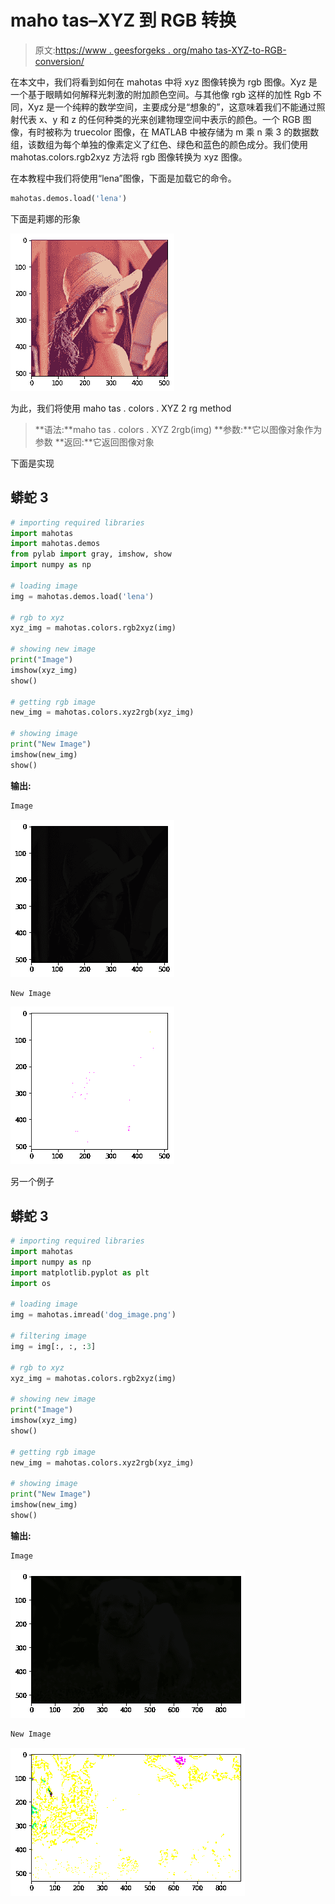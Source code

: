 # maho tas–XYZ 到 RGB 转换

> 原文:[https://www . geesforgeks . org/maho tas-XYZ-to-RGB-conversion/](https://www.geeksforgeeks.org/mahotas-xyz-to-rgb-conversion/)

在本文中，我们将看到如何在 mahotas 中将 xyz 图像转换为 rgb 图像。Xyz 是一个基于眼睛如何解释光刺激的附加颜色空间。与其他像 rgb 这样的加性 Rgb 不同，Xyz 是一个纯粹的数学空间，主要成分是“想象的”，这意味着我们不能通过照射代表 x、y 和 z 的任何种类的光来创建物理空间中表示的颜色。一个 RGB 图像，有时被称为 truecolor 图像，在 MATLAB 中被存储为 m 乘 n 乘 3 的数据数组，该数组为每个单独的像素定义了红色、绿色和蓝色的颜色成分。我们使用 mahotas.colors.rgb2xyz 方法将 rgb 图像转换为 xyz 图像。

在本教程中我们将使用“lena”图像，下面是加载它的命令。

```py
mahotas.demos.load('lena')
```

下面是莉娜的形象

![](img/f013f576026c96925a69f4df10464384.png)

为此，我们将使用 maho tas . colors . XYZ 2 rg method

> **语法:**maho tas . colors . XYZ 2rgb(img)
> **参数:**它以图像对象作为参数
> **返回:**它返回图像对象

下面是实现

## 蟒蛇 3

```py
# importing required libraries
import mahotas
import mahotas.demos
from pylab import gray, imshow, show
import numpy as np

# loading image
img = mahotas.demos.load('lena')

# rgb to xyz
xyz_img = mahotas.colors.rgb2xyz(img)

# showing new image
print("Image")
imshow(xyz_img)
show()

# getting rgb image
new_img = mahotas.colors.xyz2rgb(xyz_img)

# showing image
print("New Image")
imshow(new_img)
show()
```

**输出:**

```py
Image
```

![](img/7cf201311981e4f8833b39b2801fb8f2.png)

```py
New Image
```

![](img/a3e70df632f3343f14bf5a1e0b154165.png)

另一个例子

## 蟒蛇 3

```py
# importing required libraries
import mahotas
import numpy as np
import matplotlib.pyplot as plt
import os

# loading image
img = mahotas.imread('dog_image.png')

# filtering image
img = img[:, :, :3]

# rgb to xyz
xyz_img = mahotas.colors.rgb2xyz(img)

# showing new image
print("Image")
imshow(xyz_img)
show()

# getting rgb image
new_img = mahotas.colors.xyz2rgb(xyz_img)

# showing image
print("New Image")
imshow(new_img)
show()
```

**输出:**

```py
Image
```

![](img/cd18498249beb046ad0843904234da00.png)

```py
New Image
```

![](img/7ce0db92c0cf27d83d23d7f3b545fd38.png)